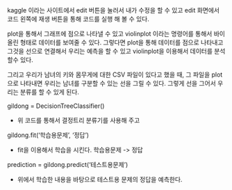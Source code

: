 kaggle 이라는 사이트에서 edit 버튼을 눌러서 내가 수정을 할 수 있고 edit 화면에서 코드 왼쪽에 재생 버튼을 통해 코드를 실행 해 볼 수 있다.

plot을 통해서 그래프에 점으로 나타낼 수 있고 violinplot 이라는 명령어를 통해서 바이올린 형태로 데이터를 보여줄 수 있다. 그렇다면 plot을 통해 데이터를 점으로 나타내고 그것을 선으로 연결해서 우리는 예측을 할 수 있고 violinplot을 이용해서 데이터를 분석 할수 있다.

그리고 우리가 남녀의 키와 몸무게에 대한 CSV 파일이 있다고 했을 때, 그 파일을 plot 으로 나타내면 우리는 남녀를 구분할 수 있는 선을 그릴 수 있다. 그렇게 선을 그어서 우리는 분류를 할 수 있게 된다.

gildong = DecisionTreeClassifier()

- 위 코드를 통해서 결정트리 분류기를 사용해 주고

gildong.fit(‘학습용문제’, ‘정답’)

- fit을 이용해서 학습을 시킨다. 학습용문제 -> 정답

prediction = gildong.predict(‘테스트용문제’)

- 위에서 학습한 내용을 바탕으로 테스트용 문제의 정답을 예측한다.
